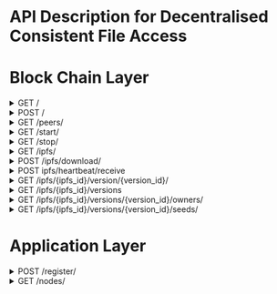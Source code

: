 # API Description for Decentralised Consistent File Access

# Block Chain Layer
<details>
<summary>GET /</summary>

Responses:

<table>
	<tr><td>Code</td><td>Description</td><td>Status</td></tr>
	<tr><td>200</td><td>Get Node Details<br/>
<pre>
{
    "PeerId": uuid, 
    "Address": string, 
    "Balance": float32,		
    "PublicKey": rsa.PublicKey, 
} 
</pre></td><td>Implemented</td></tr>
</table>
</details>

<details>
<summary>POST / </summary>

Responses:

<table>
	<tr><td>Code</td><td>Description</td><td>Status</td></tr>
	<tr><td>200</td><td>Updates the key pair of a node<br/>
<pre>
{
    "PeerId": uuid, 
    "Address": string, 
    "Balance": float32,		
    "PublicKey": rsa.PublicKey, 
} 
</pre></td><td>Implemented</td></tr>
</table>
</details>

<details>
<summary>GET /peers/</summary>

Responses:

<table>
	<tr><td>Code</td><td>Description</td><td>Status</td></tr>
	<tr><td>200</td><td>Get List of Peers available to peer Details<br/>
<pre>
[
	{
		"PeerId": uuid, 
		"Address": string, 
		"Balance": float32,		
		"PublicKey": rsa.PublicKey, 
	} 
]
</pre></td><td>Implemented</td></tr>
</table>
</details>


<details>
<summary>GET /start/</summary>

Responses:

<table>
	<tr><td>Code</td><td>Description</td><td>Status</td></tr>
	<tr><td>200</td><td>Starts Polling new files in IPFS directory. Registers Node on Application Server. Return the peer node details<br/>
<pre>
{
    "PeerId": uuid, 
    "Address": string, 
    "Balance": float32,		
    "PublicKey": rsa.PublicKey, 
} 
</pre></td><td>Implemented</td></tr>
</table>
</details>

<details>
<summary>GET /stop/</summary>

Responses:

<table>
	<tr><td>Code</td><td>Description</td><td>Status</td></tr>
	<tr><td>200</td><td>Stops Polling new files in IPFS directory.<br/>
<pre>
{
    "PeerId": uuid, 
    "Address": string, 
    "Balance": float32,		
    "PublicKey": rsa.PublicKey, 
} 
</pre></td><td>Implemented</td></tr>
</table>
</details>

<details>
<summary>GET /ipfs/</summary>

Responses:

<table>
	<tr><td>Code</td><td>Description</td><td>Status</td></tr>
	<tr><td>200</td><td>Shows List of IPFS files information at Node.<br/>
<pre>
{
    "IPFSMap": {
        IPFSId<uuid>: {
            Id: uuid,
            FileName : string,
            FileVersionList : [
                Id: int32,
                PreviousVersionHash: string,
                CurrentVersionHash: string,
                SeedCost: float32,
                SeedCount: int32,
                SeedEnabled: bool,
                VersionOwners: [
                    {
                        "PeerId": uuid, 
                        "Address": string, 
                        "Balance": float32,		
                        "PublicKey": rsa.PublicKey, 
                    }
                ]
                VersionSeeds: [
                    {
                        "PeerId": uuid, 
                        "Address": string, 
                        "Balance": float32,		
                        "PublicKey": rsa.PublicKey, 
                    }
                ]
            ]
            CreatedTime: time.Time
        }
    "UpdatedTime": time.Time  
} 
</pre></td><td>Implemented</td></tr>
</table>
</details>

<details>
<summary>POST /ipfs/download/</summary>

Responses:

<table>
	<tr><td>Code</td><td>Description</td><td>Status</td></tr>
	<tr><td>200</td><td>Should Download ipfs files from peer and update node ipfs file list. Returns list of ipfs files available at node<br/>
<pre>
{
    "IPFSMap": {
        IPFSId<uuid>: {
            Id: uuid,
            FileName : string,
            FileVersionList : [
                Id: int32,
                PreviousVersionHash: string,
                CurrentVersionHash: string,
                SeedCost: float32,
                SeedCount: int32,
                SeedEnabled: bool,
                VersionOwners: [
                    {
                        "PeerId": uuid, 
                        "Address": string, 
                        "Balance": float32,		
                        "PublicKey": rsa.PublicKey, 
                    }
                ]
                VersionSeeds: [
                    {
                        "PeerId": uuid, 
                        "Address": string, 
                        "Balance": float32,		
                        "PublicKey": rsa.PublicKey, 
                    }
                ]
            ]
            CreatedTime: time.Time
        }
    "UpdatedTime": time.Time  
}  
</pre></td><td>Implemented</td></tr>
</table>
</details>

<details>
<summary>POST ipfs/heartbeat/receive</summary>

Responses:

<table>
	<tr><td>Code</td><td>Description</td><td>Status</td></tr>
	<tr><td>200</td><td>This will be new heart beat received for IPFS list. Should check for signature and then add to node ipfs list. Forward Hear beat if hop count is greater than zero<br/>
<pre>
 
</pre></td><td>Implemented</td></tr>
</table>
</details>

<details>
<summary>GET /ipfs/{ipfs_id}/version/{version_id}/</summary>

Responses:

<table>
	<tr><td>Code</td><td>Description</td><td>Status</td></tr>
	<tr><td>200</td><td>This will retreive the IPFS file. Should retrieve file iff node is either in IPFS file owners, shared users or seeders<br/>
<pre>
{
    "IPFSData":"this is a dummy text to test file\n",
    "FileName":"test.txt"
}
</pre>
</td><td>Implemented upto owners</td></tr>
</table>
</details>

<details>
<summary>GET /ipfs/{ipfs_id}/versions</summary>

Responses:

<table>
	<tr><td>Code</td><td>Description</td><td>Status</td></tr>
	<tr><td>200</td><td>This will retreive the versions available to an IPFS entry<br/>
<pre>

</pre>
</td><td>To Be Implemented</td></tr>
</table>
</details>

<details>
<summary>GET /ipfs/{ipfs_id}/versions/{version_id}/owners/</summary>

Responses:

<table>
	<tr><td>Code</td><td>Description</td><td>Status</td></tr>
	<tr><td>200</td><td>This will show the list of owners available to a ipfs file version <br/>
<pre>

</pre>
</td><td>To Be Implemented</td></tr>
</table>
</details>

<details>
<summary>GET /ipfs/{ipfs_id}/versions/{version_id}/seeds/</summary>

Responses:

<table>
	<tr><td>Code</td><td>Description</td><td>Status</td></tr>
	<tr><td>200</td><td>This will show the list of seeds available to a ipfs file version <br/>
<pre>

</pre>
</td><td>To Be Implemented</td></tr>
</table>
</details>

# Application Layer

<details>
<summary>POST /register/</summary>

Responses:

<table>
	<tr><td>Code</td><td>Description</td><td>Status</td></tr>
	<tr><td>200</td><td>This will register the node on the application layer. <br/>
<pre>

</pre>
</td><td>Implemented</td></tr>
</table>
</details>

<details>
<summary>GET /nodes/</summary>

Responses:

<table>
	<tr><td>Code</td><td>Description</td><td>Status</td></tr>
	<tr><td>200</td><td>This will show the list of all node registered on the application layer. <br/>
<pre>

</pre>
</td><td>Implemented</td></tr>
</table>
</details>

 
